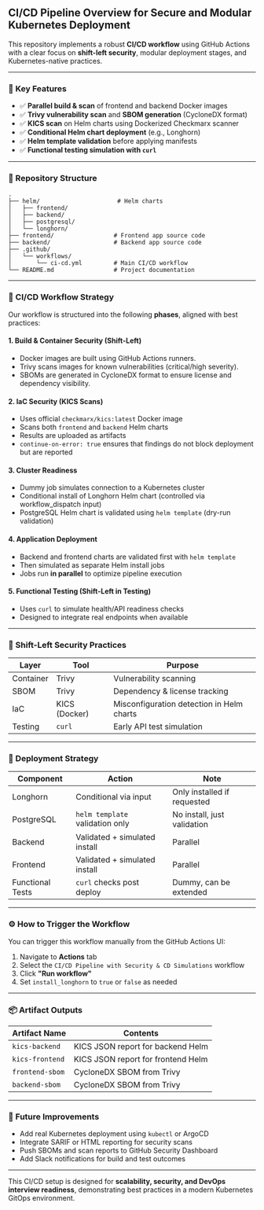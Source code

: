 ## CI/CD Pipeline Overview for Secure and Modular Kubernetes Deployment

This repository implements a robust **CI/CD workflow** using GitHub Actions with a clear focus on **shift-left security**, modular deployment stages, and Kubernetes-native practices.

---

### 🔧 Key Features

- ✅ **Parallel build & scan** of frontend and backend Docker images
- ✅ **Trivy vulnerability scan** and **SBOM generation** (CycloneDX format)
- ✅ **KICS scan** on Helm charts using Dockerized Checkmarx scanner
- ✅ **Conditional Helm chart deployment** (e.g., Longhorn)
- ✅ **Helm template validation** before applying manifests
- ✅ **Functional testing simulation with `curl`**

---

### 📁 Repository Structure

```
.
├── helm/                      # Helm charts
│   ├── frontend/
│   ├── backend/
│   ├── postgresql/
│   └── longhorn/
├── frontend/                 # Frontend app source code
├── backend/                  # Backend app source code
├── .github/
│   └── workflows/
│       └── ci-cd.yml         # Main CI/CD workflow
└── README.md                 # Project documentation
```

---

### 🚀 CI/CD Workflow Strategy

Our workflow is structured into the following **phases**, aligned with best practices:

#### 1. **Build & Container Security (Shift-Left)**
- Docker images are built using GitHub Actions runners.
- Trivy scans images for known vulnerabilities (critical/high severity).
- SBOMs are generated in CycloneDX format to ensure license and dependency visibility.

#### 2. **IaC Security (KICS Scans)**
- Uses official `checkmarx/kics:latest` Docker image
- Scans both `frontend` and `backend` Helm charts
- Results are uploaded as artifacts
- `continue-on-error: true` ensures that findings do not block deployment but are reported

#### 3. **Cluster Readiness**
- Dummy job simulates connection to a Kubernetes cluster
- Conditional install of Longhorn Helm chart (controlled via workflow_dispatch input)
- PostgreSQL Helm chart is validated using `helm template` (dry-run validation)

#### 4. **Application Deployment**
- Backend and frontend charts are validated first with `helm template`
- Then simulated as separate Helm install jobs
- Jobs run **in parallel** to optimize pipeline execution

#### 5. **Functional Testing (Shift-Left in Testing)**
- Uses `curl` to simulate health/API readiness checks
- Designed to integrate real endpoints when available

---

### 🧪 Shift-Left Security Practices

| Layer           | Tool          | Purpose                                  |
|----------------|---------------|------------------------------------------|
| Container       | Trivy         | Vulnerability scanning                   |
| SBOM            | Trivy         | Dependency & license tracking            |
| IaC             | KICS (Docker) | Misconfiguration detection in Helm charts|
| Testing         | `curl`        | Early API test simulation                |

---

### 🔁 Deployment Strategy

| Component        | Action                           | Note                          |
|------------------|----------------------------------|-------------------------------|
| Longhorn         | Conditional via input            | Only installed if requested   |
| PostgreSQL       | `helm template` validation only  | No install, just validation   |
| Backend          | Validated + simulated install    | Parallel                      |
| Frontend         | Validated + simulated install    | Parallel                      |
| Functional Tests | `curl` checks post deploy        | Dummy, can be extended        |

---

### ⚙️ How to Trigger the Workflow

You can trigger this workflow manually from the GitHub Actions UI:

1. Navigate to **Actions** tab
2. Select the `CI/CD Pipeline with Security & CD Simulations` workflow
3. Click **"Run workflow"**
4. Set `install_longhorn` to `true` or `false` as needed

---

### 📦 Artifact Outputs

| Artifact Name       | Contents                           |
|---------------------|------------------------------------|
| `kics-backend`      | KICS JSON report for backend Helm  |
| `kics-frontend`     | KICS JSON report for frontend Helm |
| `frontend-sbom`     | CycloneDX SBOM from Trivy          |
| `backend-sbom`      | CycloneDX SBOM from Trivy          |

---

### 🧠 Future Improvements

- Add real Kubernetes deployment using `kubectl` or ArgoCD
- Integrate SARIF or HTML reporting for security scans
- Push SBOMs and scan reports to GitHub Security Dashboard
- Add Slack notifications for build and test outcomes

---

This CI/CD setup is designed for **scalability, security, and DevOps interview readiness**, demonstrating best practices in a modern Kubernetes GitOps environment.
